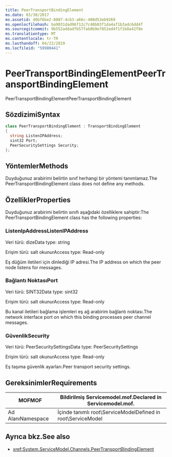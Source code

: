 ```yaml
---
title: PeerTransportBindingElement
ms.date: 03/30/2017
ms.assetid: 40bf6be2-8087-4cb3-a66c-408d53eb9269
ms.openlocfilehash: ba9031dad96f12c7c48b03f1da4af1b3adc6dd4f
ms.sourcegitcommit: 9b552addadfb57fab0b9e7852ed4f1f1b8a42f8e
ms.translationtype: MT
ms.contentlocale: tr-TR
ms.lasthandoff: 04/22/2019
ms.locfileid: "59980441"
---
```

# <a name="peertransportbindingelement"></a><span data-ttu-id="d9fbf-102">PeerTransportBindingElement</span><span class="sxs-lookup"><span data-stu-id="d9fbf-102">PeerTransportBindingElement</span></span>
<span data-ttu-id="d9fbf-103">PeerTransportBindingElement</span><span class="sxs-lookup"><span data-stu-id="d9fbf-103">PeerTransportBindingElement</span></span>  
  
## <a name="syntax"></a><span data-ttu-id="d9fbf-104">Sözdizimi</span><span class="sxs-lookup"><span data-stu-id="d9fbf-104">Syntax</span></span>  
  
```csharp
class PeerTransportBindingElement : TransportBindingElement  
{  
  string ListenIPAddress;  
  sint32 Port;  
  PeerSecuritySettings Security;  
};  
```  
  
## <a name="methods"></a><span data-ttu-id="d9fbf-105">Yöntemler</span><span class="sxs-lookup"><span data-stu-id="d9fbf-105">Methods</span></span>  
 <span data-ttu-id="d9fbf-106">Duyduğunuz arabirimi belirtin sınıf herhangi bir yöntemi tanımlamaz.</span><span class="sxs-lookup"><span data-stu-id="d9fbf-106">The PeerTransportBindingElement class does not define any methods.</span></span>  
  
## <a name="properties"></a><span data-ttu-id="d9fbf-107">Özellikler</span><span class="sxs-lookup"><span data-stu-id="d9fbf-107">Properties</span></span>  
 <span data-ttu-id="d9fbf-108">Duyduğunuz arabirimi belirtin sınıfı aşağıdaki özelliklere sahiptir:</span><span class="sxs-lookup"><span data-stu-id="d9fbf-108">The PeerTransportBindingElement class has the following properties:</span></span>  
  
### <a name="listenipaddress"></a><span data-ttu-id="d9fbf-109">ListenIpAddress</span><span class="sxs-lookup"><span data-stu-id="d9fbf-109">ListenIPAddress</span></span>  
 <span data-ttu-id="d9fbf-110">Veri türü: dize</span><span class="sxs-lookup"><span data-stu-id="d9fbf-110">Data type: string</span></span>  
  
 <span data-ttu-id="d9fbf-111">Erişim türü: salt okunur</span><span class="sxs-lookup"><span data-stu-id="d9fbf-111">Access type: Read-only</span></span>  
  
 <span data-ttu-id="d9fbf-112">Eş düğüm iletileri için dinlediği IP adresi.</span><span class="sxs-lookup"><span data-stu-id="d9fbf-112">The IP address on which the peer node listens for messages.</span></span>  
  
### <a name="port"></a><span data-ttu-id="d9fbf-113">Bağlantı Noktası</span><span class="sxs-lookup"><span data-stu-id="d9fbf-113">Port</span></span>  
 <span data-ttu-id="d9fbf-114">Veri türü: SINT32</span><span class="sxs-lookup"><span data-stu-id="d9fbf-114">Data type: sint32</span></span>  
  
 <span data-ttu-id="d9fbf-115">Erişim türü: salt okunur</span><span class="sxs-lookup"><span data-stu-id="d9fbf-115">Access type: Read-only</span></span>  
  
 <span data-ttu-id="d9fbf-116">Bu kanal iletileri bağlama işlemleri eş ağ arabirim bağlantı noktası.</span><span class="sxs-lookup"><span data-stu-id="d9fbf-116">The network interface port on which this binding processes peer channel messages.</span></span>  
  
### <a name="security"></a><span data-ttu-id="d9fbf-117">Güvenlik</span><span class="sxs-lookup"><span data-stu-id="d9fbf-117">Security</span></span>  
 <span data-ttu-id="d9fbf-118">Veri türü: PeerSecuritySettings</span><span class="sxs-lookup"><span data-stu-id="d9fbf-118">Data type: PeerSecuritySettings</span></span>  
  
 <span data-ttu-id="d9fbf-119">Erişim türü: salt okunur</span><span class="sxs-lookup"><span data-stu-id="d9fbf-119">Access type: Read-only</span></span>  
  
 <span data-ttu-id="d9fbf-120">Eş taşıma güvenlik ayarları.</span><span class="sxs-lookup"><span data-stu-id="d9fbf-120">Peer transport security settings.</span></span>  
  
## <a name="requirements"></a><span data-ttu-id="d9fbf-121">Gereksinimler</span><span class="sxs-lookup"><span data-stu-id="d9fbf-121">Requirements</span></span>  
  
|<span data-ttu-id="d9fbf-122">MOF</span><span class="sxs-lookup"><span data-stu-id="d9fbf-122">MOF</span></span>|<span data-ttu-id="d9fbf-123">Bildirilmiş Servicemodel.mof.</span><span class="sxs-lookup"><span data-stu-id="d9fbf-123">Declared in Servicemodel.mof.</span></span>|  
|---------|-----------------------------------|  
|<span data-ttu-id="d9fbf-124">Ad Alanı</span><span class="sxs-lookup"><span data-stu-id="d9fbf-124">Namespace</span></span>|<span data-ttu-id="d9fbf-125">İçinde tanımlı root\ServiceModel</span><span class="sxs-lookup"><span data-stu-id="d9fbf-125">Defined in root\ServiceModel</span></span>|  
  
## <a name="see-also"></a><span data-ttu-id="d9fbf-126">Ayrıca bkz.</span><span class="sxs-lookup"><span data-stu-id="d9fbf-126">See also</span></span>

- <xref:System.ServiceModel.Channels.PeerTransportBindingElement>
